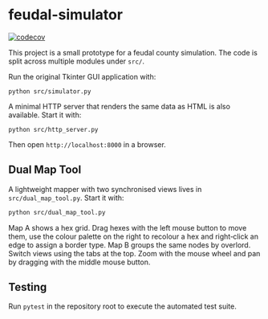# feudal-simulator
[![codecov](https://codecov.io/gh/OWNER/feudal-simulator/branch/main/graph/badge.svg)](https://codecov.io/gh/OWNER/feudal-simulator)

This project is a small prototype for a feudal county simulation. The code
is split across multiple modules under `src/`.

Run the original Tkinter GUI application with:

```
python src/simulator.py
```

A minimal HTTP server that renders the same data as HTML is also available.
Start it with:

```
python src/http_server.py
```

Then open `http://localhost:8000` in a browser.

## Dual Map Tool
A lightweight mapper with two synchronised views lives in `src/dual_map_tool.py`.
Start it with:

```bash
python src/dual_map_tool.py
```

Map A shows a hex grid. Drag hexes with the left mouse button to move
them, use the colour palette on the right to recolour a hex and
right‑click an edge to assign a border type. Map B groups the same nodes
by overlord. Switch views using the tabs at the top. Zoom with the mouse
wheel and pan by dragging with the middle mouse button.

## Testing
Run `pytest` in the repository root to execute the automated test suite.
